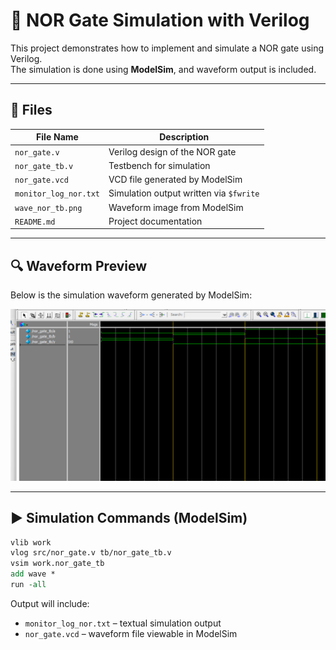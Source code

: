 # 🔘 NOR Gate Simulation with Verilog

This project demonstrates how to implement and simulate a NOR gate using Verilog.  
The simulation is done using **ModelSim**, and waveform output is included.

---

## 📁 Files

| File Name             | Description |
|----------------------|-------------|
| `nor_gate.v`         | Verilog design of the NOR gate |
| `nor_gate_tb.v`      | Testbench for simulation |
| `nor_gate.vcd`       | VCD file generated by ModelSim |
| `monitor_log_nor.txt`| Simulation output written via `$fwrite` |
| `wave_nor_tb.png`    | Waveform image from ModelSim |
| `README.md`          | Project documentation |

---

## 🔍 Waveform Preview

Below is the simulation waveform generated by ModelSim:

![Waveform](wave_nor_tb.png)

---

## ▶️ Simulation Commands (ModelSim)

```tcl
vlib work
vlog src/nor_gate.v tb/nor_gate_tb.v
vsim work.nor_gate_tb
add wave *
run -all
```
Output will include:

- `monitor_log_nor.txt` – textual simulation output  
- `nor_gate.vcd` – waveform file viewable in ModelSim
